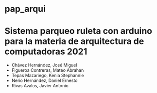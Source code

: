# pap_arqui
# Sistema parqueo ruleta con arduino para la materia de arquitectura de computadoras 2021
- Chávez Hernández, José Miguel
- Figueroa Contreras, Mateo Abrahan
- Tepas Mazariego, Kenia Stephannie 
- Nerio Hernández, Daniel Ernesto
- Rivas Avalos, Javier Antonio

